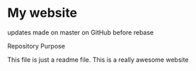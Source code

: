 # My website

updates made on master on GitHub before rebase

Repository Purpose

This file is just a readme file.
This is a really awesome website
